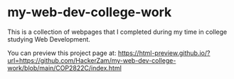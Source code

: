 # my-web-dev-college-work
This is a collection of webpages that I completed during my time in college studying Web Development.

You can preview this project page at:
https://html-preview.github.io/?url=https://github.com/HackerZam/my-web-dev-college-work/blob/main/COP2822C/index.html
